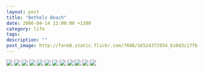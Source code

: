 ```yaml
---
layout: post
title: "Bethels Beach"
date: 2006-04-14 12:00:00 +1200
category: life
tags: 
description: ""
post_image: http://farm8.static.flickr.com/7608/16524372934_b10d3c17fb_o.jpg
---
```

[![](http://farm8.static.flickr.com/7715/17146832575_7291d0e9b6_c.jpg)](http://farm8.static.flickr.com/7715/17146832575_87291d4b84_o.jpg)
[![](http://farm9.static.flickr.com/8790/16960623629_db526c73c1_c.jpg)](http://farm9.static.flickr.com/8790/16960623629_c686d19a0b_o.jpg)
[![](http://farm8.static.flickr.com/7727/17146831895_8a949756c5_c.jpg)](http://farm8.static.flickr.com/7727/17146831895_6167e66ee0_o.jpg)
[![](http://farm8.static.flickr.com/7689/17120883066_2678b9ce54_c.jpg)](http://farm8.static.flickr.com/7689/17120883066_f2a1beee4e_o.jpg)
[![](http://farm8.static.flickr.com/7596/16524395674_3fe0cb3f48_c.jpg)](http://farm8.static.flickr.com/7596/16524395674_1e486e54d9_o.jpg)
[![](http://farm9.static.flickr.com/8826/16526654013_9eae404c48_c.jpg)](http://farm9.static.flickr.com/8826/16526654013_392490a007_o.jpg)
[![](http://farm9.static.flickr.com/8760/16526653793_b287645ae4_c.jpg)](http://farm9.static.flickr.com/8760/16526653793_bd428f0b82_o.jpg)
[![](http://farm8.static.flickr.com/7704/16960622589_f6ca8d061f_c.jpg)](http://farm8.static.flickr.com/7704/16960622589_45525eb139_o.jpg)
[![](http://farm8.static.flickr.com/7605/17120860646_5c6c3e6013_c.jpg)](http://farm8.static.flickr.com/7605/17120860646_2bdd50b41b_o.jpg)
[![](http://farm8.static.flickr.com/7635/16939394377_26d4ddeb99_c.jpg)](http://farm8.static.flickr.com/7635/16939394377_088472e1d1_o.jpg)
[![](http://farm9.static.flickr.com/8776/16524373254_543b0173eb_c.jpg)](http://farm9.static.flickr.com/8776/16524373254_f2a12c9668_o.jpg)
[![](http://farm8.static.flickr.com/7678/16939393987_ceb12a9a09_c.jpg)](http://farm8.static.flickr.com/7678/16939393987_aed93da03f_o.jpg)

